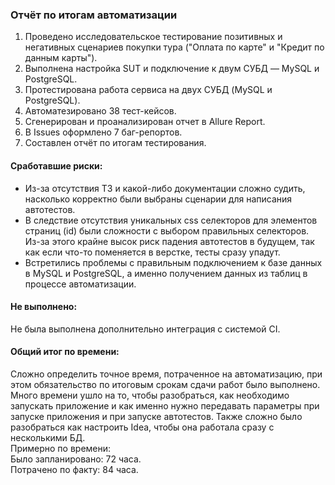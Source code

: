 ### Отчёт по итогам автоматизации

1. Проведено исследовательское тестирование позитивных и негативных сценариев покупки тура ("Оплата по карте" и "Кредит по данным карты").
2. Выполнена настройка SUT и подключение к двум СУБД — MySQL и PostgreSQL.
3. Протестирована работа сервиса на двух СУБД (MySQL и PostgreSQL).
4. Автоматезировано 38 тест-кейсов.
5. Cгенерирован и проанализирован отчет в Allure Report.
6. В Issues оформлено 7 баг-репортов.
7. Составлен отчёт по итогам тестирования.

#### Сработавшие риски:
* Из-за отсутствия ТЗ и какой-либо документации сложно судить, насколько корректно были выбраны сценарии для написания автотестов.
* В следствие отсутствия уникальных css селекторов для элементов страниц (id) были сложности с выбором правильных селекторов. 
Из-за этого крайне высок риск падения автотестов в будущем, так как если что-то поменяется в верстке, тесты сразу упадут.
* Встретились проблемы с правильным подключением к базе данных в MySQL и PostgreSQL, а именно получением данных из таблиц в процессе автоматизации.

#### Не выполнено:
Не была выполнена дополнительно интеграция с системой CI.

#### Общий итог по времени:
Сложно определить точное время, потраченное на автоматизацию, при этом обязательство по итоговым срокам сдачи работ было выполнено.
Много времени ушло на то, чтобы разобраться, как необходимо запускать приложение и как именно нужно передавать параметры при запуске приложения и при запуске автотестов.
Также сложно было разобраться как настроить Idea, чтобы она работала сразу с несколькими БД.  
Примерно по времени:  
Было запланировано: 72 часа.  
Потрачено по факту: 84 часа.
